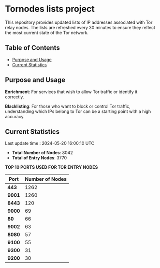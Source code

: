 # Tornodes lists project

This repository provides updated lists of IP addresses associated with Tor relay nodes. The lists are refreshed every 30 minutes to ensure they reflect the most current state of the Tor network.

## Table of Contents

- [Purpose and Usage](#purpose-and-usage)
- [Current Statistics](#current-statistics)


## Purpose and Usage

**Enrichment**: For services that wish to allow Tor traffic or identify it correctly.

**Blacklisting**: For those who want to block or control Tor traffic, understanding which IPs belong to Tor can be a starting point with a high accuracy.

## Current Statistics

Last update time : 2024-05-20 16:00:10 UTC

- **Total Number of Nodes**: 8042
- **Total of Entry Nodes**: 3770

**TOP 10 PORTS USED FOR TOR ENTRY NODES**

| **Port** | **Number of Nodes** |
|------|-----------------|
| **443**   | 1262  |
| **9001**   | 1260  |
| **8443**   | 120  |
| **9000**   | 69  |
| **80**   | 66  |
| **9002**   | 63  |
| **8080**   | 57  |
| **9100**   | 55  |
| **9300**   | 31  |
| **9200**   | 30  |

